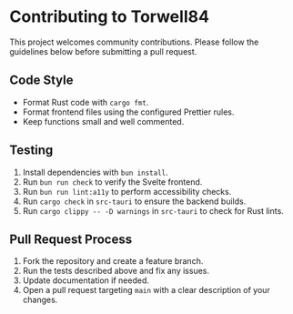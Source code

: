 # Contributing to Torwell84

This project welcomes community contributions. Please follow the guidelines below before submitting a pull request.

## Code Style

- Format Rust code with `cargo fmt`.
- Format frontend files using the configured Prettier rules.
- Keep functions small and well commented.

## Testing

1. Install dependencies with `bun install`.
2. Run `bun run check` to verify the Svelte frontend.
3. Run `bun run lint:a11y` to perform accessibility checks.
4. Run `cargo check` in `src-tauri` to ensure the backend builds.
5. Run `cargo clippy -- -D warnings` in `src-tauri` to check for Rust lints.

## Pull Request Process

1. Fork the repository and create a feature branch.
2. Run the tests described above and fix any issues.
3. Update documentation if needed.
4. Open a pull request targeting `main` with a clear description of your changes.

